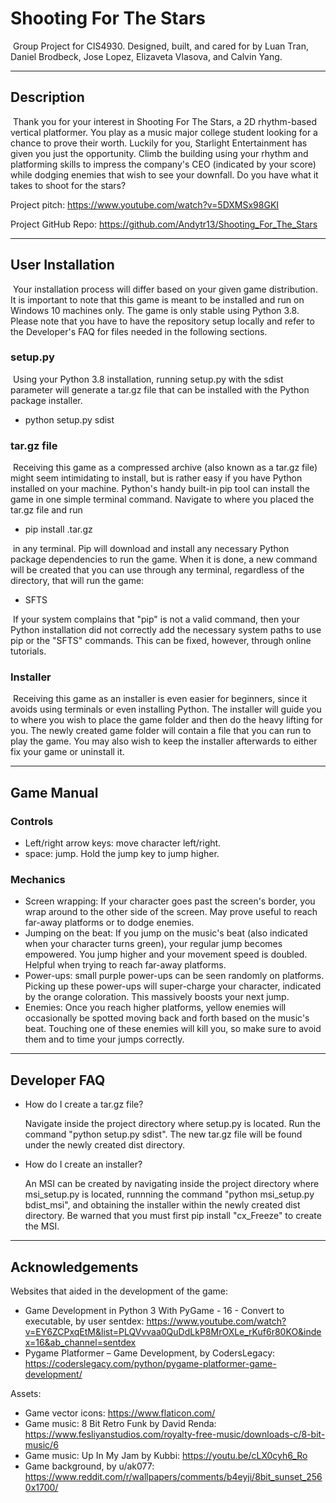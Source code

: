 # Shooting For The Stars

​	Group Project for CIS4930. Designed, built, and cared for by Luan Tran, Daniel Brodbeck, Jose Lopez, Elizaveta Vlasova, and Calvin Yang.

---

## Description

​	Thank you for your interest in Shooting For The Stars, a 2D rhythm-based vertical platformer. You play as a music major college student looking for a chance to prove their worth. Luckily for you, Starlight Entertainment has given you just the opportunity. Climb the building using your rhythm and platforming skills to impress the company's CEO (indicated by your score) while dodging enemies that wish to see your downfall. Do you have what it takes to shoot for the stars?

Project pitch: https://www.youtube.com/watch?v=5DXMSx98GKI

Project GitHub Repo: https://github.com/Andytr13/Shooting_For_The_Stars

---

## User Installation

​	Your installation process will differ based on your given game distribution. It is important to note that this game is meant to be installed and run on Windows 10 machines only. The game is only stable using Python 3.8. Please note that you have to have the repository setup locally and refer to the Developer's FAQ for files needed in the following sections.

### setup.py
​	Using your Python 3.8 installation, running setup.py with the sdist parameter will generate a tar.gz file that can be installed with the Python package installer.

- python setup.py sdist

### tar.gz file

​	Receiving this game as a compressed archive (also known as a tar.gz file) might seem intimidating to install, but is rather easy if you have Python installed on your machine. Python's handy built-in pip tool can install the game in one simple terminal command. Navigate to where you placed the tar.gz file and run 

- pip install <file-name>.tar.gz

​	in any terminal. Pip will download and install any necessary Python package dependencies to run the game. When it is done, a new command will be created that you can use through any terminal, regardless of the directory, that will run the game:

- SFTS

​	If your system complains that "pip" is not a valid command, then your Python installation did not correctly add the necessary system paths to use pip or the "SFTS" commands. This can be fixed, however, through online tutorials.

### Installer

​	Receiving this game as an installer is even easier for beginners, since it avoids using terminals or even installing Python. The installer will guide you to where you wish to place the game folder and then do the heavy lifting for you. The newly created game folder will contain a <Shooting For The Stars.exe> file that you can run to play the game. You may also wish to keep the installer afterwards to either fix your game or uninstall it.

---

## Game Manual

### Controls

- Left/right arrow keys: move character left/right.
- space: jump. Hold the jump key to jump higher.

### Mechanics

- Screen wrapping: If your character goes past the screen's border, you wrap around to the other side of the screen. May prove useful to reach far-away platforms or to dodge enemies.
- Jumping on the beat: If you jump on the music's beat (also indicated when your character turns green), your regular jump becomes empowered. You jump higher and your movement speed is doubled. Helpful when trying to reach far-away platforms.
- Power-ups: small purple power-ups can be seen randomly on platforms. Picking up these power-ups will super-charge your character, indicated by the orange coloration. This massively boosts your next jump.
- Enemies: Once you reach higher platforms, yellow enemies will occasionally be spotted moving back and forth based on the music's beat. Touching one of these enemies will kill you, so make sure to avoid them and to time your jumps correctly.

---

## Developer FAQ

- How do I create a tar.gz file?

  Navigate inside the project directory where setup.py is located. Run the command "python setup.py sdist". The new tar.gz file will be found under the newly created dist directory.

- How do I create an installer?

  An MSI can be created by navigating inside the project directory where msi_setup.py is located, runnning the command "python msi_setup.py bdist_msi", and obtaining the installer within the newly created dist directory. Be warned that you must first pip install "cx_Freeze" to create the MSI.

---

## Acknowledgements

Websites that aided in the development of the game:

- Game Development in Python 3 With PyGame - 16 - Convert to executable, by user sentdex: https://www.youtube.com/watch?v=EY6ZCPxqEtM&list=PLQVvvaa0QuDdLkP8MrOXLe_rKuf6r80KO&index=16&ab_channel=sentdex
- Pygame Platformer – Game Development, by CodersLegacy: https://coderslegacy.com/python/pygame-platformer-game-development/

Assets:

- Game vector icons: https://www.flaticon.com/
- Game music: 8 Bit Retro Funk by David Renda: https://www.fesliyanstudios.com/royalty-free-music/downloads-c/8-bit-music/6
- Game music: Up In My Jam by Kubbi: https://youtu.be/cLX0cyh6_Ro
- Game background, by u/ak077: https://www.reddit.com/r/wallpapers/comments/b4eyji/8bit_sunset_2560x1700/
